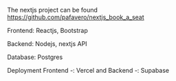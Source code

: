 The nextjs project can be found https://github.com/pafavero/nextjs_book_a_seat 

Frontend: Reactjs, Bootstrap

Backend: Nodejs, nextjs API

Database: Postgres

Deployment Frontend -: Vercel and Backend -: Supabase



